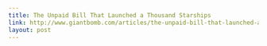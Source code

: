 ```yaml
---
title: The Unpaid Bill That Launched a Thousand Starships
link: http://www.giantbomb.com/articles/the-unpaid-bill-that-launched-a-thousand-starships/1100-4857/
layout: post
---
```

